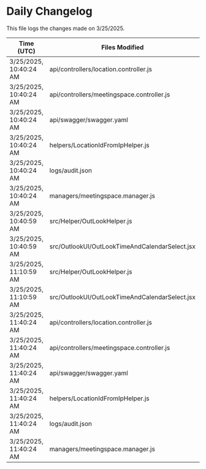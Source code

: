 # Daily Changelog

This file logs the changes made on 3/25/2025.

| Time (UTC)             | Files Modified                    | Changes (Addition/Deletion) |
|------------------------|-----------------------------------|-----------------------------|
| 3/25/2025, 10:40:24 AM | api/controllers/location.controller.js | 13 Additions & 0 Deletions |
| 3/25/2025, 10:40:24 AM | api/controllers/meetingspace.controller.js | 20 Additions & 0 Deletions |
| 3/25/2025, 10:40:24 AM | api/swagger/swagger.yaml | 57 Additions & 0 Deletions |
| 3/25/2025, 10:40:24 AM | helpers/LocationIdFromIpHelper.js | 1 Additions & 1 Deletions |
| 3/25/2025, 10:40:24 AM | logs/audit.json | 15 Additions & 15 Deletions |
| 3/25/2025, 10:40:24 AM | managers/meetingspace.manager.js | 19 Additions & 1 Deletions |
| 3/25/2025, 10:40:59 AM | src/Helper/OutLookHelper.js | 9 Additions & 9 Deletions|
| 3/25/2025, 10:40:59 AM | src/OutlookUI/OutLookTimeAndCalendarSelect.jsx | 1 Additions & 1 Deletions|
| 3/25/2025, 11:10:59 AM | src/Helper/OutLookHelper.js | 9 Additions & 9 Deletions|
| 3/25/2025, 11:10:59 AM | src/OutlookUI/OutLookTimeAndCalendarSelect.jsx | 1 Additions & 1 Deletions|
| 3/25/2025, 11:40:24 AM | api/controllers/location.controller.js | 13 Additions & 0 Deletions|
| 3/25/2025, 11:40:24 AM | api/controllers/meetingspace.controller.js | 20 Additions & 0 Deletions|
| 3/25/2025, 11:40:24 AM | api/swagger/swagger.yaml | 57 Additions & 0 Deletions|
| 3/25/2025, 11:40:24 AM | helpers/LocationIdFromIpHelper.js | 1 Additions & 1 Deletions|
| 3/25/2025, 11:40:24 AM | logs/audit.json | 15 Additions & 15 Deletions|
| 3/25/2025, 11:40:24 AM | managers/meetingspace.manager.js | 19 Additions & 1 Deletions|
